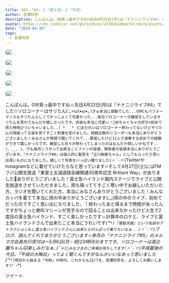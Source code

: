 ```yaml
---
title: 162.「#4」と「富士急」と「平成」
author: 宮瀬玲奈
description: こんばんは。GW真っ最中ですね☺️先日4月22日(月)は『ナナニジライブ#4』でした✩ソロコーナーはサリたん(´｡&gt;ω(•ω•｡`)ぎゅ本当に感動でした...😢MCもパフォーマンスもサリたんらしくてかっこよくて可愛かった......
avatar: https://cdn.jsdelivr.net/gh/zzzhxxx/227WiKi@master/docs/assets/photo/avatar/reina.jpg
date: "2019-04-30"
tags:
  - 宮瀬玲奈
---
```


!![](https://cdn.jsdelivr.net/gh/zzzhxxx/227WiKi-image@master/blog-image/reina-2019-04-30_1.jpg)

!![](https://cdn.jsdelivr.net/gh/zzzhxxx/227WiKi-image@master/blog-image/reina-2019-04-30_2.jpg)

!![](https://cdn.jsdelivr.net/gh/zzzhxxx/227WiKi-image@master/blog-image/reina-2019-04-30_3.jpg)

!![](https://cdn.jsdelivr.net/gh/zzzhxxx/227WiKi-image@master/blog-image/reina-2019-04-30_4.jpg)

!![](https://cdn.jsdelivr.net/gh/zzzhxxx/227WiKi-image@master/blog-image/reina-2019-04-30_5.jpg)


こんばんは。GW真っ最中ですね☺️先日4月22日(月)は『ナナニジライブ#4』でした✩ソロコーナーはサリたん(´｡>ω(•ω•｡`)ぎゅ本当に感動でした...😢MCもパフォーマンスもサリたんらしくてかっこよくて可愛かった...毎日ソロコーナーの練習をしているサリたんを見れてなんだか嬉しかったです。衣装も本当に可愛い！💓めちゃくちゃ大好き☺️初めて見た時飛びついちゃいました..( *˙ ˙* )💓まだれいはソロコーナー終わってないけどサリたんの頑張ってる姿を見てすごく刺激を受けました。挑戦企画のリコーダーも本当にありがとうございました！みなさんが笑顔で聞いてくれて...緊張したけど11人で演奏する初めての経験ができて嬉しかったです。練習した日々が終わってしまったのはなんだか寂しいかもです..(、._. )、でも毎月こうやって出来ることファンの皆様、関係者の皆様本当にありがとうございます。『ナナニジライブ#4』は個人的に髪型を「立川絢香ちゃん」にしてもらったり思い出深いものになりました。嬉しくて写真をいっぱい撮りました(〃´-`〃)TwitterやInstagramなどに載せていけたらなと思っています✩そして4月27日(土)にはFMフジ公開生放送「東富士五湖道路全線開通30周年記念 Brilliant Way」がありました🎉ありがとうございました！富士急ハイランド園内ステージでライブと公開生放送をさせていただきました。雨も降っててすごく寒い中でお越しいただいた方、ラジオを聞いてくれた方、本当にみなさんありがとうございました！みんなカッパを着てて本当に雨の中ありがとうございます(;_;)雨の中のライブ、初めてだったのですごく思い出になりました、！終わったあと帰るまで時間があったんですがちょっと絶叫マシーンが苦手なので回ることは出来なかったけど人生で2度目の富士急ハイランド、すごく楽しかったです☺️計算中のロケと、ライブと富士急ハイランドさんで出来たこと本当にうれいです(*´°`*)「韋駄天娘」という名前のアトラクションもし富士急ハイランドさんに出来たらがんばって乗りたいなぁ...(〃´-`〃)ブログ、読んでくれてありがとうございます✩来月の『ナナニジライブ#5』のメルマガ会員先行受付は〜5月6日(月・祝)23時59分までです。ソロコーナーは高辻麗ちゃん🐱楽しみだなぁ..(´˘`＊)💓みなさまのご来場お待ちしてます(〃´-`〃)平成最後の今日。「平成の大晦日」ってよく聞くんですがなんかいいなあって思いました(*´°`*)明日から始まる『令和』の時代。これからも22/7を、宮瀬玲奈を、よろしくお願いします(*´ｰ`*)


ツイート



